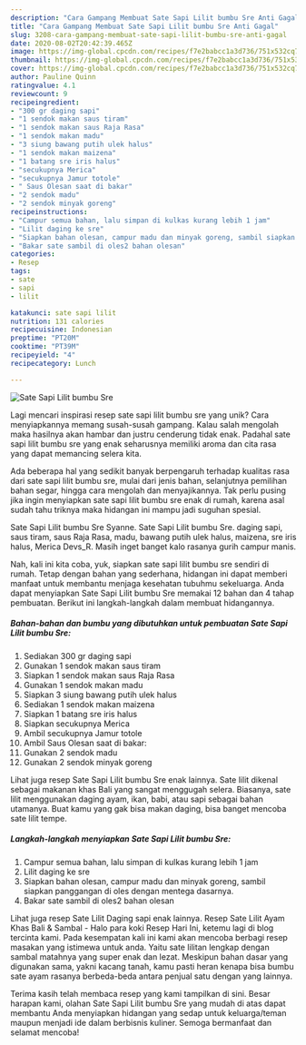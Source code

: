 ```yaml
---
description: "Cara Gampang Membuat Sate Sapi Lilit bumbu Sre Anti Gagal"
title: "Cara Gampang Membuat Sate Sapi Lilit bumbu Sre Anti Gagal"
slug: 3208-cara-gampang-membuat-sate-sapi-lilit-bumbu-sre-anti-gagal
date: 2020-08-02T20:42:39.465Z
image: https://img-global.cpcdn.com/recipes/f7e2babcc1a3d736/751x532cq70/sate-sapi-lilit-bumbu-sre-foto-resep-utama.jpg
thumbnail: https://img-global.cpcdn.com/recipes/f7e2babcc1a3d736/751x532cq70/sate-sapi-lilit-bumbu-sre-foto-resep-utama.jpg
cover: https://img-global.cpcdn.com/recipes/f7e2babcc1a3d736/751x532cq70/sate-sapi-lilit-bumbu-sre-foto-resep-utama.jpg
author: Pauline Quinn
ratingvalue: 4.1
reviewcount: 9
recipeingredient:
- "300 gr daging sapi"
- "1 sendok makan saus tiram"
- "1 sendok makan saus Raja Rasa"
- "1 sendok makan madu"
- "3 siung bawang putih ulek halus"
- "1 sendok makan maizena"
- "1 batang sre iris halus"
- "secukupnya Merica"
- "secukupnya Jamur totole"
- " Saus Olesan saat di bakar"
- "2 sendok madu"
- "2 sendok minyak goreng"
recipeinstructions:
- "Campur semua bahan, lalu simpan di kulkas kurang lebih 1 jam"
- "Lilit daging ke sre"
- "Siapkan bahan olesan, campur madu dan minyak goreng, sambil siapkan panggangan di oles dengan mentega dasarnya."
- "Bakar sate sambil di oles2 bahan olesan"
categories:
- Resep
tags:
- sate
- sapi
- lilit

katakunci: sate sapi lilit 
nutrition: 131 calories
recipecuisine: Indonesian
preptime: "PT20M"
cooktime: "PT39M"
recipeyield: "4"
recipecategory: Lunch

---
```



![Sate Sapi Lilit bumbu Sre](https://img-global.cpcdn.com/recipes/f7e2babcc1a3d736/751x532cq70/sate-sapi-lilit-bumbu-sre-foto-resep-utama.jpg)

Lagi mencari inspirasi resep sate sapi lilit bumbu sre yang unik? Cara menyiapkannya memang susah-susah gampang. Kalau salah mengolah maka hasilnya akan hambar dan justru cenderung tidak enak. Padahal sate sapi lilit bumbu sre yang enak seharusnya memiliki aroma dan cita rasa yang dapat memancing selera kita.

Ada beberapa hal yang sedikit banyak berpengaruh terhadap kualitas rasa dari sate sapi lilit bumbu sre, mulai dari jenis bahan, selanjutnya pemilihan bahan segar, hingga cara mengolah dan menyajikannya. Tak perlu pusing jika ingin menyiapkan sate sapi lilit bumbu sre enak di rumah, karena asal sudah tahu triknya maka hidangan ini mampu jadi suguhan spesial.

Sate Sapi Lilit bumbu Sre Syanne. Sate Sapi Lilit bumbu Sre. daging sapi, saus tiram, saus Raja Rasa, madu, bawang putih ulek halus, maizena, sre iris halus, Merica Devs_R. Masih inget banget kalo rasanya gurih campur manis.


Nah, kali ini kita coba, yuk, siapkan sate sapi lilit bumbu sre sendiri di rumah. Tetap dengan bahan yang sederhana, hidangan ini dapat memberi manfaat untuk membantu menjaga kesehatan tubuhmu sekeluarga. Anda dapat menyiapkan Sate Sapi Lilit bumbu Sre memakai 12 bahan dan 4 tahap pembuatan. Berikut ini langkah-langkah dalam membuat hidangannya.

<!--inarticleads1-->

##### Bahan-bahan dan bumbu yang dibutuhkan untuk pembuatan Sate Sapi Lilit bumbu Sre:

1. Sediakan 300 gr daging sapi
1. Gunakan 1 sendok makan saus tiram
1. Siapkan 1 sendok makan saus Raja Rasa
1. Gunakan 1 sendok makan madu
1. Siapkan 3 siung bawang putih ulek halus
1. Sediakan 1 sendok makan maizena
1. Siapkan 1 batang sre iris halus
1. Siapkan secukupnya Merica
1. Ambil secukupnya Jamur totole
1. Ambil  Saus Olesan saat di bakar:
1. Gunakan 2 sendok madu
1. Gunakan 2 sendok minyak goreng


Lihat juga resep Sate Sapi Lilit bumbu Sre enak lainnya. Sate lilit dikenal sebagai makanan khas Bali yang sangat menggugah selera. Biasanya, sate lilit menggunakan daging ayam, ikan, babi, atau sapi sebagai bahan utamanya. Buat kamu yang gak bisa makan daging, bisa banget mencoba sate lilit tempe. 

<!--inarticleads2-->

##### Langkah-langkah menyiapkan Sate Sapi Lilit bumbu Sre:

1. Campur semua bahan, lalu simpan di kulkas kurang lebih 1 jam
1. Lilit daging ke sre
1. Siapkan bahan olesan, campur madu dan minyak goreng, sambil siapkan panggangan di oles dengan mentega dasarnya.
1. Bakar sate sambil di oles2 bahan olesan


Lihat juga resep Sate Lilit Daging sapi enak lainnya. Resep Sate Lilit Ayam Khas Bali &amp; Sambal - Halo para koki Resep Hari Ini, ketemu lagi di blog tercinta kami. Pada kesempatan kali ini kami akan mencoba berbagi resep masakan yang istimewa untuk anda. Yaitu sate lilitan lengkap dengan sambal matahnya yang super enak dan lezat. Meskipun bahan dasar yang digunakan sama, yakni kacang tanah, kamu pasti heran kenapa bisa bumbu sate ayam rasanya berbeda-beda antara penjual satu dengan yang lainnya. 

Terima kasih telah membaca resep yang kami tampilkan di sini. Besar harapan kami, olahan Sate Sapi Lilit bumbu Sre yang mudah di atas dapat membantu Anda menyiapkan hidangan yang sedap untuk keluarga/teman maupun menjadi ide dalam berbisnis kuliner. Semoga bermanfaat dan selamat mencoba!
